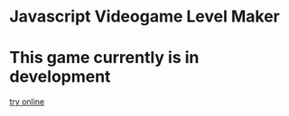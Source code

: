 # Javascript Videogame Level Maker

# This game currently is in development

[try online](https://luizon.github.io/LevelMaker/)